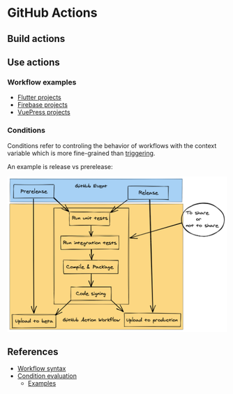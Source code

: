 # GitHub Actions

## Build actions

## Use actions

### Workflow examples

- [Flutter projects](./flutter)
- [Firebase projects](./firebase)
- [VuePress projects](./vuepress)

### Conditions

Conditions refer to controling the behavior of workflows with the context variable which is more fine-grained than [triggering](#triggering).

An example is release vs prerelease:

![release vs prerelease workflow demonstration](./assets/release_vs_prerelease_workflow_demonstration.png)

## References

- [Workflow syntax](https://help.github.com/en/actions/reference/workflow-syntax-for-github-actions)
- [Condition evaluation](https://help.github.com/en/actions/reference/context-and-expression-syntax-for-github-actions)
  - [Examples](./conditions)

<Disqus/>
